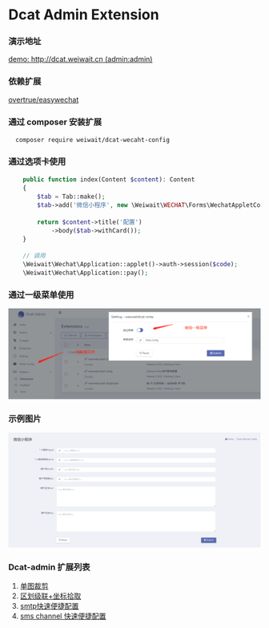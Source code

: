 # Dcat Admin Extension

### 演示地址
[demo: http://dcat.weiwait.cn (admin:admin)](http://dcat.weiwait.cn/admin/demo-settings 'user: admin psw: admin')

### 依赖扩展
[overtrue/easywechat](https://www.easywechat.com/5.x/payment/)

### 通过 composer 安装扩展
```shell
  composer require weiwait/dcat-wecaht-config
```

### 通过选项卡使用
```php
    public function index(Content $content): Content
    {
        $tab = Tab::make();
        $tab->add('微信小程序', new \Weiwait\WECHAT\Forms\WechatAppletConfig());

        return $content->title('配置')
            ->body($tab->withCard());
    }

    // 调用
    \Weiwait\Wechat\Application::applet()->auth->session($code);
    \Weiwait\Wechat\Application::pay();
```

### 通过一级菜单使用

![](https://github.com/weiwait/images/blob/main/dcat-smtp-menu.png?raw=true)

### 示例图片
![示例图片](https://github.com/weiwait/images/blob/main/dcat-wechat-config.png?raw=true)

[comment]: <> (### Donate)

[comment]: <> (![示例图片]&#40;https://github.com/weiwait/images/blob/main/donate.png?raw=true&#41;)

### Dcat-admin 扩展列表
1. [单图裁剪](https://github.com/weiwait/dcat-cropper)
2. [区划级联+坐标拾取](https://github.com/weiwait/dcat-distpicker)
3. [smtp快速便捷配置](https://github.com/weiwait/dcat-smtp)
4. [sms channel 快速便捷配置](https://github.com/weiwait/dcat-easy-sms)
